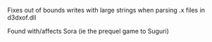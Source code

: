 Fixes out of bounds writes with large strings when parsing .x files in d3dxof.dll

Found with/affects Sora (ie the prequel game to Suguri)
